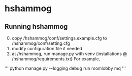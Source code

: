 hshammog
========

Running hshammog
----------------

0. copy /hshammog/conf/settings.example.cfg to /hshammog/conf/setting.cfg
0. modify configuration file if needed
0. at /hshammog, run manage.py with venv (installations @ /hshammog/requirements.txt) For example,

'''
python manage.py --logging debug run roomlobby mq
'''
